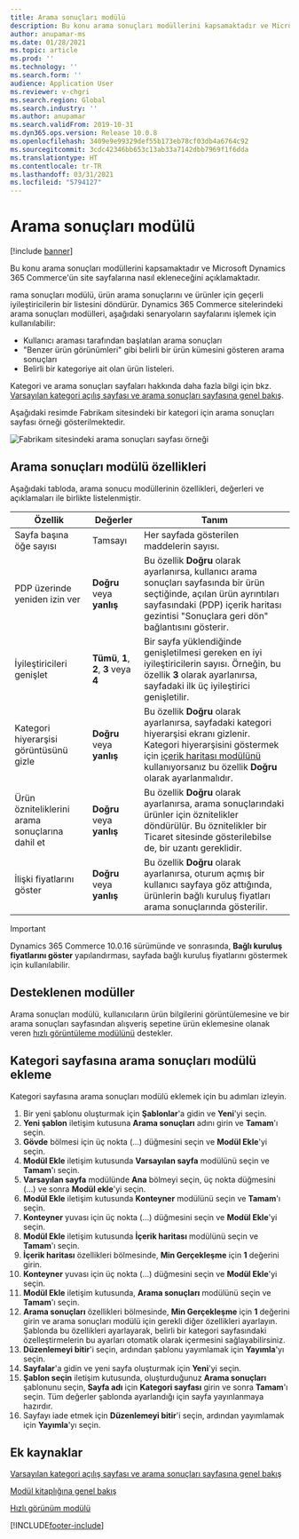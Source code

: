 ```yaml
---
title: Arama sonuçları modülü
description: Bu konu arama sonuçları modüllerini kapsamaktadır ve Microsoft Dynamics 365 Commerce'ün site sayfalarına nasıl ekleneceğini açıklamaktadır.
author: anupamar-ms
ms.date: 01/28/2021
ms.topic: article
ms.prod: ''
ms.technology: ''
ms.search.form: ''
audience: Application User
ms.reviewer: v-chgri
ms.search.region: Global
ms.search.industry: ''
ms.author: anupamar
ms.search.validFrom: 2019-10-31
ms.dyn365.ops.version: Release 10.0.8
ms.openlocfilehash: 3409e9e99329def55b173eb78cf03db4a6764c92
ms.sourcegitcommit: 3cdc42346bb653c13ab33a7142dbb7969f1f6dda
ms.translationtype: HT
ms.contentlocale: tr-TR
ms.lasthandoff: 03/31/2021
ms.locfileid: "5794127"
---
```

# <a name="search-results-module"></a>Arama sonuçları modülü

[!include [banner](includes/banner.md)]

Bu konu arama sonuçları modüllerini kapsamaktadır ve Microsoft Dynamics 365 Commerce'ün site sayfalarına nasıl ekleneceğini açıklamaktadır.

rama sonuçları modülü, ürün arama sonuçlarını ve ürünler için geçerli iyileştiricilerin bir listesini döndürür. Dynamics 365 Commerce sitelerindeki arama sonuçları modülleri, aşağıdaki senaryoların sayfalarını işlemek için kullanılabilir:

- Kullanıcı araması tarafından başlatılan arama sonuçları
- "Benzer ürün görünümleri" gibi belirli bir ürün kümesini gösteren arama sonuçları
- Belirli bir kategoriye ait olan ürün listeleri.

Kategori ve arama sonuçları sayfaları hakkında daha fazla bilgi için bkz. [Varsayılan kategori açılış sayfası ve arama sonuçları sayfasına genel bakış](category-search-page-overview.md).

Aşağıdaki resimde Fabrikam sitesindeki bir kategori için arama sonuçları sayfası örneği gösterilmektedir.

![Fabrikam sitesindeki arama sonuçları sayfası örneği](./media/SimpleCategoryLandingDressCategory.png)

## <a name="search-results-module-properties"></a>Arama sonuçları modülü özellikleri

Aşağıdaki tabloda, arama sonucu modüllerinin özellikleri, değerleri ve açıklamaları ile birlikte listelenmiştir.

| Özellik | Değerler | Tanım |
|----------|--------|-------------|
| Sayfa başına öğe sayısı | Tamsayı | Her sayfada gösterilen maddelerin sayısı. |
| PDP üzerinde yeniden izin ver | **Doğru** veya **yanlış** | Bu özellik **Doğru** olarak ayarlanırsa, kullanıcı arama sonuçları sayfasında bir ürün seçtiğinde, açılan ürün ayrıntıları sayfasındaki (PDP) içerik haritası gezintisi "Sonuçlara geri dön" bağlantısını gösterir. |
| İyileştiricileri genişlet | **Tümü**, **1**, **2**, **3** veya **4** | Bir sayfa yüklendiğinde genişletilmesi gereken en iyi iyileştiricilerin sayısı. Örneğin, bu özellik **3** olarak ayarlanırsa, sayfadaki ilk üç iyileştirici genişletilir. |
| Kategori hiyerarşisi görüntüsünü gizle | **Doğru** veya **yanlış** | Bu özellik **Doğru** olarak ayarlanırsa, sayfadaki kategori hiyerarşisi ekranı gizlenir. Kategori hiyerarşisini göstermek için [içerik haritası modülünü](add-breadcrumb.md) kullanıyorsanız bu özellik **Doğru** olarak ayarlanmalıdır.|
| Ürün özniteliklerini arama sonuçlarına dahil et | **Doğru** veya **yanlış** | Bu özellik **Doğru** olarak ayarlanırsa, arama sonuçlarındaki ürünler için öznitelikler döndürülür. Bu öznitelikler bir Ticaret sitesinde gösterilebilse de, bir uzantı gereklidir.|
| İlişki fiyatlarını göster | **Doğru** veya **yanlış** | Bu özellik **Doğru** olarak ayarlanırsa, oturum açmış bir kullanıcı sayfaya göz attığında, ürünlerin bağlı kuruluş fiyatları arama sonuçlarında gösterilir. |

> [!IMPORTANT]
> Dynamics 365 Commerce 10.0.16 sürümünde ve sonrasında, **Bağlı kuruluş fiyatlarını göster** yapılandırması, sayfada bağlı kuruluş fiyatlarını göstermek için kullanılabilir.

## <a name="supported-modules"></a>Desteklenen modüller

Arama sonuçları modülü, kullanıcıların ürün bilgilerini görüntülemesine ve bir arama sonuçları sayfasından alışveriş sepetine ürün eklemesine olanak veren [hızlı görüntüleme modülünü](quick-view-module.md) destekler.

## <a name="add-a-search-results-module-to-a-category-page"></a>Kategori sayfasına arama sonuçları modülü ekleme

Kategori sayfasına arama sonuçları modülü eklemek için bu adımları izleyin.

1. Bir yeni şablonu oluşturmak için **Şablonlar**'a gidin ve **Yeni**'yi seçin.
1. **Yeni şablon** iletişim kutusuna **Arama sonuçları** adını girin ve **Tamam**'ı seçin.
1. **Gövde** bölmesi için üç nokta (...) düğmesini seçin ve **Modül Ekle**'yi seçin.
1. **Modül Ekle** iletişim kutusunda **Varsayılan sayfa** modülünü seçin ve **Tamam**'ı seçin.
1. **Varsayılan sayfa** modülünde **Ana** bölmeyi seçin, üç nokta düğmesini (...) ve sonra **Modül ekle**'yi seçin.
1. **Modül Ekle** iletişim kutusunda **Konteyner** modülünü seçin ve **Tamam**'ı seçin.
1. **Konteyner** yuvası için üç nokta (...) düğmesini seçin ve **Modül Ekle**'yi seçin.
1. **Modül Ekle** iletişim kutusunda **İçerik haritası** modülünü seçin ve **Tamam**'ı seçin.
1. **İçerik haritası** özellikleri bölmesinde, **Min Gerçekleşme** için **1** değerini girin.
1. **Konteyner** yuvası için üç nokta (...) düğmesini seçin ve **Modül Ekle**'yi seçin.
1. **Modül Ekle** iletişim kutusunda, **Arama sonuçları** modülünü seçin ve **Tamam**'ı seçin.
1. **Arama sonuçları** özellikleri bölmesinde, **Min Gerçekleşme** için **1** değerini girin ve arama sonuçları modülü için gerekli diğer özellikleri ayarlayın. Şablonda bu özellikleri ayarlayarak, belirli bir kategori sayfasındaki özelleştirmelerin bu ayarları otomatik olarak içermesini sağlayabilirsiniz.
1. **Düzenlemeyi bitir**'i seçin, ardından şablonu yayımlamak için **Yayımla**'yı seçin.
1. **Sayfalar**'a gidin ve yeni sayfa oluşturmak için **Yeni**'yi seçin.
1. **Şablon seçin** iletişim kutusunda, oluşturduğunuz **Arama sonuçları** şablonunu seçin, **Sayfa adı** için **Kategori sayfası** girin ve sonra **Tamam**'ı seçin. Tüm değerler şablonda ayarlandığı için sayfa yayınlanmaya hazırdır.
1. Sayfayı iade etmek için **Düzenlemeyi bitir**'i seçin, ardından yayımlamak için **Yayımla**'yı seçin.

## <a name="additional-resources"></a>Ek kaynaklar

[Varsayılan kategori açılış sayfası ve arama sonuçları sayfasına genel bakış](category-search-page-overview.md)

[Modül kitaplığına genel bakış](starter-kit-overview.md)

[Hızlı görünüm modülü](quick-view-module.md)


[!INCLUDE[footer-include](../includes/footer-banner.md)]
